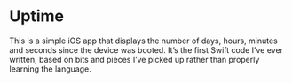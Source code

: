 # Uptime

This is a simple iOS app that displays the number of days, hours, minutes and seconds since the device was booted. It’s the first Swift code I’ve ever written, based on bits and pieces I’ve picked up rather than properly learning the language.
